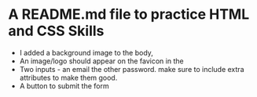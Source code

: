 # A README.md file to practice HTML and CSS Skills

- I added a background image to the body,
- An image/logo should appear on the favicon in the
- Two inputs - an email the other password. make sure to include extra attributes to make them good.
- A button to submit the form
